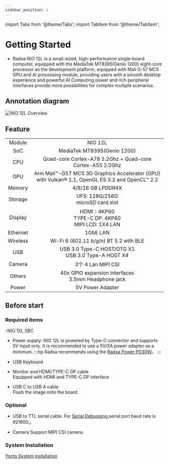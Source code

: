 ```yaml
---
sidebar_position: 1
---
```


import Tabs from '@theme/Tabs';
import TabItem from '@theme/TabItem';

# Getting Started

- Radxa NIO 12L is a small-sized, high-performance single-board computer, equipped with the MediaTek MT8395(Genio 1200) eight-core processor as the development platform, equipped with Mali G-57 MC5 GPU and AI processing module, providing users with a smooth desktop experience and powerful AI Computing power and rich peripheral interfaces provide more possibilities for complex multiple scenarios.

## Annotation diagram

![NIO 12L Overview](/img/nio/nio12l/n12l_overview.webp)

## Feature

<table>
    <tr>
        <td align="center" >Module</td>
        <td align="center">NIO 12L</td>
    </tr>
    <tr>
        <td align="center">SoC</td>
        <td colspan="2" align="center">MediaTek MT8395(Genio 1200)</td>
    </tr>
    <tr>
        <td align="center">CPU</td>
        <td colspan="2" align="center">Quad-core Cortex-A78 2.2Ghz + Quad-core Cortex-A55 2.0Ghz </td>
    </tr>
    <tr>
        <td align="center">GPU</td>
        <td colspan="2" align="center">Arm Mali™-G57 MC5 3D Graphics Accelerator (GPU) with Vulkan® 1.1, OpenGL ES 3.2 and OpenCL™ 2.2</td>
    </tr>
    <tr>
        <td align="center">Memory</td>
        <td colspan="2" align="center">4/8/16 GB LPDDR4X</td>
    </tr>
    <tr>
        <td align="center">Storage</td>
        <td align="center">UFS: 128G/256G <br/>microSD card slot</td>
    </tr>
    <tr>
        <td align="center">Display</td>
        <td colspan="2" align="center">HDMI：4KP60<br/>TYPE-C DP: 4KP60<br/>MIPI LCD: 1X4 LAN</td>
    </tr>
    <tr>
        <td align="center">Ethernet</td>
        <td align="center">1GbE LAN</td>
    </tr>
    <tr>
        <td align="center">Wireless</td>
        <td align="center">Wi-Fi 6 (802.11 b/g/n) BT 5.2 with BLE</td>
    </tr>
    <tr>
        <td align="center">USB</td>
        <td colspan="2" align="center">USB 3.0 Type-C HOST/OTG X1 <br/> USB 3.0 Type-A HOST X4</td>
    </tr>
    <tr>
        <td align="center">Camera</td>
        <td colspan="2" align="center">2个 4 Lan MIPI CSI</td>
    </tr>
    <tr>
        <td align="center">Others</td>
        <td colspan="2" align="center">40x GPIO expansion interfaces<br/>3.5mm Headphone jack</td>
    </tr>
    <tr>
        <td align="center">Power</td>
        <td colspan="2" align="center">5V Power Adapter</td>
    </tr>
</table>

## Before start

### Required items

-NIO 12L SBC

- Power supply:
  NIO 12L is powered by Type-C connector and supports 5V input only. It is recommended to use a 5V/2A power adapter as a minimum.
  :::tip
  Radxa recommends using the [Radxa Power PD30W](/accessories/pd_30w)。
  :::

- USB Keyboard

- Monitor and HDMI/TYPE-C DP cable  
  Equipped with HDMI and TYPE-C DP interface

- USB C to USB A cable  
  Flash the image onto the board.

### Optional

- USB to TTL serial cable.
  For [Serial Debugging](/general-tutorial/serial),serial port baud rate is 921600.。

- Camera
  Support MIPI CSI camera.

### System Installation
[Yocto System installation](/nio/nio12l/install-yocto-system)